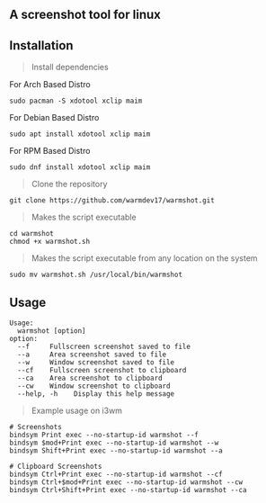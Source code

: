 ## A screenshot tool for linux

## Installation

> Install dependencies

For Arch Based Distro

```
sudo pacman -S xdotool xclip maim
```

For Debian Based Distro

```
sudo apt install xdotool xclip maim
```

For RPM Based Distro

```
sudo dnf install xdotool xclip maim
```

> Clone the repository

```
git clone https://github.com/warmdev17/warmshot.git
```

> Makes the script executable

```
cd warmshot
chmod +x warmshot.sh
```

> Makes the script executable from any location on the system

```
sudo mv warmshot.sh /usr/local/bin/warmshot
```

## Usage

```
Usage:
  warmshot [option]
option:
  --f     Fullscreen screenshot saved to file
  --a     Area screenshot saved to file
  --w     Window screenshot saved to file
  --cf    Fullscreen screenshot to clipboard
  --ca    Area screenshot to clipboard
  --cw    Window screenshot to clipboard
  --help, -h    Display this help message
```

> Example usage on i3wm

```
# Screenshots
bindsym Print exec --no-startup-id warmshot --f
bindsym $mod+Print exec --no-startup-id warmshot --w
bindsym Shift+Print exec --no-startup-id warmshot --a

# Clipboard Screenshots
bindsym Ctrl+Print exec --no-startup-id warmshot --cf
bindsym Ctrl+$mod+Print exec --no-startup-id warmshot --cw
bindsym Ctrl+Shift+Print exec --no-startup-id warmshot --ca
```
